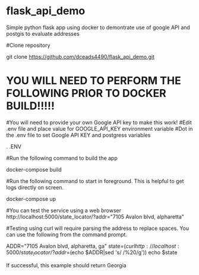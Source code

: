 # flask_api_demo
Simple python flask app using docker to demontrate use of google API and postgis to evaluate addresses

#Clone repository

git clone https://github.com/dceads4490/flask_api_demo.git

# YOU WILL NEED TO PERFORM THE FOLLOWING PRIOR TO DOCKER BUILD!!!!!
#You will need to provide your own Google API key to make this work!
#Edit .env file and place value for GOOGLE_API_KEY environment variable
#Dot in the .env file to set Google API KEY and postgress variables

. .ENV 

#Run the following command to build the app

docker-compose build

#Run the following command to start in foreground.  This is helpful to get logs directly on screen.

docker-compose up

#You can test the service using a web browser
http://localhost:5000/state_locator/?addr="7105 Avalon blvd, alpharetta"

#Testing using curl will require parsing the address to replace spaces.  You can use the following from the command prompt.

ADDR="7105 Avalon blvd, alpharetta, ga"
state=$(curl http://localhost:5000/state_locator/?addr=$(echo $ADDR|sed 's/ /%20/g'))
echo $state

If successful, this example should return Georgia



